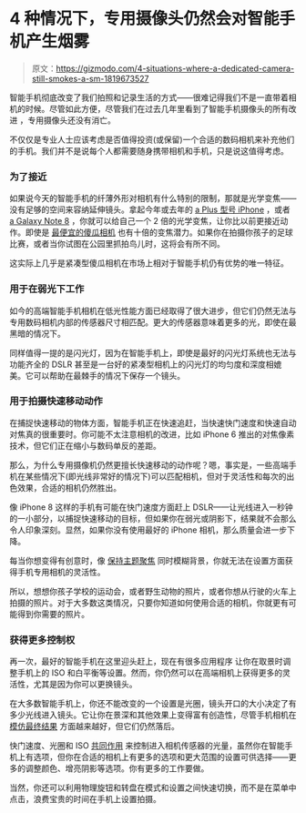 # 4 种情况下，专用摄像头仍然会对智能手机产生烟雾

> 原文：<https://gizmodo.com/4-situations-where-a-dedicated-camera-still-smokes-a-sm-1819673527>

智能手机彻底改变了我们拍照和记录生活的方式——很难记得我们不是一直带着相机的时候。尽管如此方便，尽管我们在过去几年里看到了智能手机摄像头的所有改进 ，专用摄像头还没有消亡。



不仅仅是专业人士应该考虑是否值得投资(或保留)一个合适的数码相机来补充他们的手机。我们并不是说每个人都需要随身携带相机和手机，只是说这值得考虑。

### **为了接近**

如果说今天的智能手机的纤薄外形对相机有什么特别的限制，那就是光学变焦——没有足够的空间来容纳延伸镜头。拿起今年或去年的 [a Plus 型号 iPhone](https://gizmodo.com/iphones-compared-how-the-iphone-x-stacks-up-against-ip-1804251089) ，或者 [a Galaxy Note 8](https://gizmodo.com/samsung-galaxy-note-8-review-bigger-badder-but-i-sti-1799759566) ，你就可以给自己一个 2 倍的光学变焦，让你比以前更接近动作。即使是 [最便宜的傻瓜相机](https://www.amazon.com/Canon-PowerShot-Digital-Optical-Stabilization/dp/B019UDHX7A/?asc_campaign=InlineText&asc_refurl=https://gizmodo.com/4-situations-where-a-dedicated-camera-still-smokes-a-sm-1819673527&asc_source=&tag=kinjagizmodolink-20) 也有十倍的变焦潜力。如果你在拍摄你孩子的足球比赛，或者当你试图在公园里抓拍鸟儿时，这将会有所不同。

这实际上几乎是紧凑型傻瓜相机在市场上相对于智能手机仍有优势的唯一特征。

### **用于在弱光下工作**

如今的高端智能手机相机在低光性能方面已经取得了很大进步，但它们仍然无法与专用数码相机内部的传感器尺寸相匹配。更大的传感器意味着更多的光，即使在最黑暗的情况下。

同样值得一提的是闪光灯，因为在智能手机上，即使是最好的闪光灯系统也无法与功能齐全的 DSLR 甚至是一台好的紧凑型相机上的闪光灯的均匀度和深度相媲美。它可以帮助在最棘手的情况下保存一个镜头。

### **用于拍摄快速移动动作**

在捕捉快速移动的物体方面，智能手机正在快速追赶，当快速快门速度和快速自动对焦真的很重要时。你可能不太注意相机的改进，比如 iPhone 6 推出的对焦像素技术，但它们正在缩小与数码单反的差距。

那么，为什么专用摄像机仍然更擅长快速移动的动作呢？嗯，事实是，一些高端手机在某些情况下(即光线非常好的情况下)可以匹配相机，但对于灵活性和每次的出色效果，合适的相机仍然胜出。

像 iPhone 8 这样的手机有可能在快门速度方面赶上 DSLR——让光线进入一秒钟的一小部分，以捕捉快速移动的目标，但如果你在弱光或阴影下，结果就不会那么令人印象深刻。显然，如果你没有使用最好的 iPhone 相机，那么质量会进一步下降。

每当你想变得有创意时，像 [保持主题聚焦](http://www.digital-photo-secrets.com/tip/4434/panning-motion-blur-subject-focus/) 同时模糊背景，你就无法在设置方面获得手机专用相机的灵活性。

所以，想想你孩子学校的运动会，或者野生动物的照片，或者你想从行驶的火车上拍摄的照片。对于大多数这类情况，只要你知道如何使用合适的相机，你就更有可能得到你需要的照片。

### **获得更多控制权**

再一次，最好的智能手机在这里迎头赶上，现在有很多应用程序 让你在取景时调整手机上的 ISO 和白平衡等设置。然而，你仍然可以在高端相机上获得更多的灵活性，尤其是因为你可以更换镜头。

在大多数智能手机上，你还不能改变的一个设置是光圈，镜头开口的大小决定了有多少光线进入镜头。它让你在景深和其他效果上变得富有创造性，尽管手机相机在 [模仿最终结果](https://gizmodo.com/the-iphone-7s-portrait-mode-really-screws-up-sometimes-1788162656) 方面越来越好，但它们仍然落后。

快门速度、光圈和 ISO [共同作用](https://photographylife.com/iso-shutter-speed-and-aperture-for-beginners) 来控制进入相机传感器的光量，虽然你在智能手机上有选项，但你在合适的相机上有更多的选项和更大范围的设置可供选择——更多的调整颜色、增亮阴影等选项。你有更多的工作要做。

当然，你还可以利用物理旋钮和转盘在模式和设置之间快速切换，而不是在菜单中点击，浪费宝贵的时间在手机上设置拍摄。